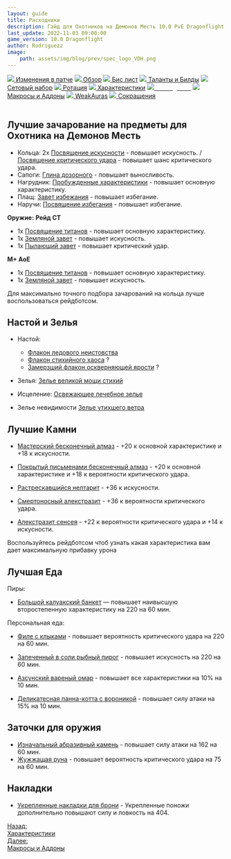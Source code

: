 ```yaml
---
layout: guide
title: Расходники
description: Гайд для Охотников на Демонов Месть 10.0 PvE Dragonflight
last_update: 2022-11-03 09:00:00
game_version: 10.0 Dragonflight
author: Rodriguezz
image:
    path: assets/img/blog/prev/spec_logo_VDH.png
---
```


<div id="smooth-nav-outer">
<a href="{{ site.url }}/guide/vengeance/changes-patch.html"><img src="https://wow.zamimg.com/images/wow/icons/medium/inv_misc_spyglass_02.jpg"> Изменения в патче</a>
<a href="{{ site.url }}/guide/vengeance/overview.html"><img src="https://wow.zamimg.com/images/wow/icons/medium/inv_misc_spyglass_02.jpg"> Обзор</a>
<a href="{{ site.url }}/guide/vengeance/gear.html"><img src="https://wow.zamimg.com/images/wow/icons/medium/inv_chest_chain_03.jpg"> Бис лист</a>
<a href="{{ site.url }}/guide/vengeance/talent-builds.html"><img src="https://wow.zamimg.com/images/wow/icons/medium/ability_marksmanship.jpg"> Таланты и Билды</a>
<a href="{{ site.url }}/guide/vengeance/Set-bonuses.html"><img src="https://wow.zamimg.com/images/wow/icons/medium/wow_token01.jpg"> Сетовый набор</a>
<a href="{{ site.url }}/guide/vengeance/rotation-priority.html"><img src="https://wow.zamimg.com/images/wow/icons/medium/wow_token01.jpg"> Ротация</a>
<a href="{{ site.url }}/guide/vengeance/stats.html"><img src="https://wow.zamimg.com/images/wow/icons/medium/inv_inscription_80_warscroll_intellect.jpg"> Характеристики</a>
<a href="{{ site.url }}/guide/vengeance/consumables.html"><img src="https://wow.zamimg.com/images/wow/icons/medium/inv_potion_92.jpg"><span style="color: white;"> Расходники</span></a>
<a href="{{ site.url }}/guide/vengeance/macros-addons.html"><img src="https://wow.zamimg.com/images/wow/icons/medium/inv_eng_gearspringparts.jpg"> Макросы и Аддоны</a>
<a href="{{ site.url }}/guide/vengeance/weakauras.html"><img src="https://wow.zamimg.com/images/wow/icons/medium/spell_holy_auramastery.jpg"> WeakAuras</a>
<a href="{{ site.url }}/guide/vengeance/common-terms.html"><img src="https://wow.zamimg.com/images/wow/icons/medium/ui_chat.jpg"> Сокращения</a>
</div>
<br>

## Лучшие зачарование на предметы для Охотника на Демонов Месть

* Кольца: 2х [Посвящение искусности](https://www.wowhead.com/ru/spell=389294) - повышает искусность. / [Посвящение критического удара](https://www.wowhead.com/ru/spell=389292) - повышает шанс критического удара.
* Сапоги: [Глина дозорного](https://www.wowhead.com/ru/spell=389484) - повышает выносливость.
* Нагрудник: [Пробужденные характеристики](https://www.wowhead.com/ru/spell=389410/) - повышает основную характеристику. 
* Плащ: [Завет избежания](https://www.wowhead.com/ru/spell=389397/) - повышает избегание.
* Наручи: [Посвящение избегания](https://www.wowhead.com/ru/spell=389301) - повышает избегание.

**Оружие:**
**Рейд СТ**

* 1х [Посвящение титанов](https://www.wowhead.com/ru/spell=389550) - повышает основную характеристику.
* 1х [Земляной завет](https://www.wowhead.com/ru/spell=389540/) - повышает искусность.
* 1х [Пылающий завет](https://www.wowhead.com/ru/spell=389537) - повышает критический удар.

**M+ АоЕ**

* 1х [Посвящение титанов](https://www.wowhead.com/ru/spell=389550) - повышает основную характеристику.
* 1х [Земляной завет](https://www.wowhead.com/ru/spell=389540/) - повышает искусность.


Для максимально точного подбора зачарований на кольца лучше воспользоваться рейдботсом.

## Настой и Зелья

* Настой: 
    * [Флакон ледового неистовства](https://www.wowhead.com/ru/item=191333/)  
    * [Флакон стихийного хаоса](https://www.wowhead.com/ru/item=191359) ?
    * [Замерзший флакон оскверняющей ярости](https://www.wowhead.com/ru/item=191329) ?
* Зелья: [Зелье великой мощи стихий](https://www.wowhead.com/ru/item=191383)
* Исцеление: [Освежающее лечебное зелье](https://www.wowhead.com/ru/item=191380/)

* Зелье невидимости [Зелье утихшего ветра](https://www.wowhead.com/ru/item=191395)


## Лучшие Камни

* [Мастерский бесконечный алмаз](https://www.wowhead.com/ru/item=192988) - +20 к основной характеристике и +18 к искусности.
* [Покрытый письменами бесконечный алмаз](https://www.wowhead.com/ru/item=192982/) - +20 к основной характеристике и +18 к вероятности критического удара.

* [Растрескавшийся нелтарит](https://www.wowhead.com/ru/item=192967) - +36 к искусности.
* [Смертоносный алекстразит](https://www.wowhead.com/ru/item=192928/) - +36 к вероятности критического удара.
* [Алекстразит сенсея](https://www.wowhead.com/ru/item=192922) - +22 к вероятности критического удара и +14 к искусности.

Воспользуйтесь рейдботсом чтоб узнать какая характеристика вам дает максимальную прибавку урона

## Лучшая Еда

Пиры:

* [Большой калуакский банкет](https://www.wowhead.com/ru/item=197794) —  повышает наивысшую второстепенную характеристику на 220 на 60 мин.

Персональная еда:

* [Филе с клыками](https://www.wowhead.com/ru/item=197779) - повышает вероятность критического удара на 220 на 60 мин.
* [Запеченный в соли рыбный пирог](https://www.wowhead.com/ru/item=197781) - повышает искусность на 220 на 60 мин.

* [Азсунский вареный омар](https://www.wowhead.com/ru/item=200893) - повышает все характеристики на 10% на 10 мин.
* [Деликатесная панна-котта с вороникой](https://www.wowhead.com/ru/item=200902) - повышает силу атаки на 15% на 10 мин.


## Заточки для оружия

* [Изначальный абразивный камень](https://www.wowhead.com/ru/item=191950) - повышает силу атаки на 162 на 60 мин.
* [Жужжащая руна](https://www.wowhead.com/ru/item=194823/) - повышает вероятность критического удара на 75 на 60 мин.

## Накладки 

* [Укрепленные накладки для брони](https://www.wowhead.com/ru/item=193567) - Укрепленные поножи дополнительно повышают силу и ловкость на 404.

<div class="minibox minibox-left"><a href="{{ site.url }}/guide/vengeance/stats.html">Назад:<br>Характеристики</a></div> 
<div class="minibox"><a href="{{ site.url }}/guide/vengeance/macros-addons.html">Далее:<br>Макросы и Аддоны</a></div>